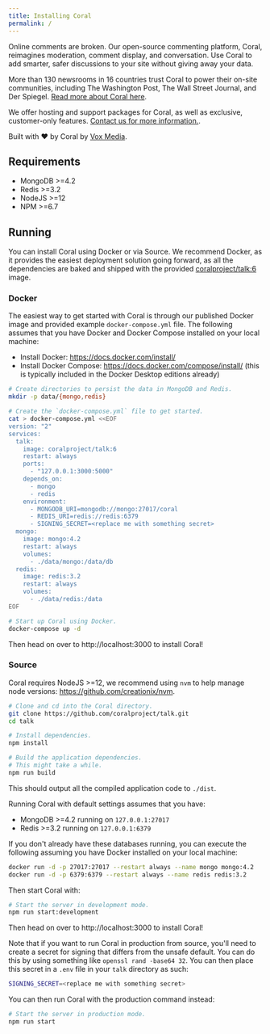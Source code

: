 ```yaml
---
title: Installing Coral
permalink: /
---
```


Online comments are broken. Our open-source commenting platform, Coral, reimagines
moderation, comment display, and conversation. Use Coral to add smarter, safer discussions to your site without giving away your data.

More than 130 newsrooms in 16 countries trust Coral to power their on-site communities, including The Washington Post, The Wall Street Journal, and Der Spiegel. [Read more about Coral here](https://coralproject.net/).

<div class="callout">
  We offer hosting and support packages for Coral, as well as exclusive, customer-only features. <a href="https://coralproject.net/pricing/">Contact us for more information.</a>.
</div>

Built with ❤️ by Coral by [Vox Media](https://product.voxmedia.com/).

## Requirements

- MongoDB >=4.2
- Redis >=3.2
- NodeJS >=12
- NPM >=6.7

## Running

You can install Coral using Docker or via Source. We recommend Docker, as it
provides the easiest deployment solution going forward, as all the dependencies
are baked and shipped with the provided
[coralproject/talk:6](https://hub.docker.com/r/coralproject/talk) image.

### Docker

The easiest way to get started with Coral is through our published Docker image
and provided example `docker-compose.yml` file. The following assumes that you
have Docker and Docker Compose installed on your local machine:

- Install Docker: https://docs.docker.com/install/
- Install Docker Compose: https://docs.docker.com/compose/install/ (this is typically included in the Docker Desktop editions already)

```bash
# Create directories to persist the data in MongoDB and Redis.
mkdir -p data/{mongo,redis}

# Create the `docker-compose.yml` file to get started.
cat > docker-compose.yml <<EOF
version: "2"
services:
  talk:
    image: coralproject/talk:6
    restart: always
    ports:
      - "127.0.0.1:3000:5000"
    depends_on:
      - mongo
      - redis
    environment:
      - MONGODB_URI=mongodb://mongo:27017/coral
      - REDIS_URI=redis://redis:6379
      - SIGNING_SECRET=<replace me with something secret>
  mongo:
    image: mongo:4.2
    restart: always
    volumes:
      - ./data/mongo:/data/db
  redis:
    image: redis:3.2
    restart: always
    volumes:
      - ./data/redis:/data
EOF

# Start up Coral using Docker.
docker-compose up -d
```

Then head on over to http://localhost:3000 to install Coral!

### Source

Coral requires NodeJS >=12, we recommend using `nvm` to help manage node
versions: https://github.com/creationix/nvm.

```bash
# Clone and cd into the Coral directory.
git clone https://github.com/coralproject/talk.git
cd talk

# Install dependencies.
npm install

# Build the application dependencies.
# This might take a while.
npm run build
```

This should output all the compiled application code to `./dist`.

Running Coral with default settings assumes that you have:

- MongoDB >=4.2 running on `127.0.0.1:27017`
- Redis >=3.2 running on `127.0.0.1:6379`

If you don't already have these databases running, you can execute the following
assuming you have Docker installed on your local machine:

```bash
docker run -d -p 27017:27017 --restart always --name mongo mongo:4.2
docker run -d -p 6379:6379 --restart always --name redis redis:3.2
```

Then start Coral with:

```bash
# Start the server in development mode.
npm run start:development
```

Then head on over to http://localhost:3000 to install Coral!

Note that if you want to run Coral in production from source, you'll need to
create a secret for signing that differs from the unsafe default. You can do
this by using something like `openssl rand -base64 32`. You can then place this
secret in a `.env` file in your `talk` directory as such:

```bash
SIGNING_SECRET=<replace me with something secret>
```

You can then run Coral with the production command instead:

```bash
# Start the server in production mode.
npm run start
```
